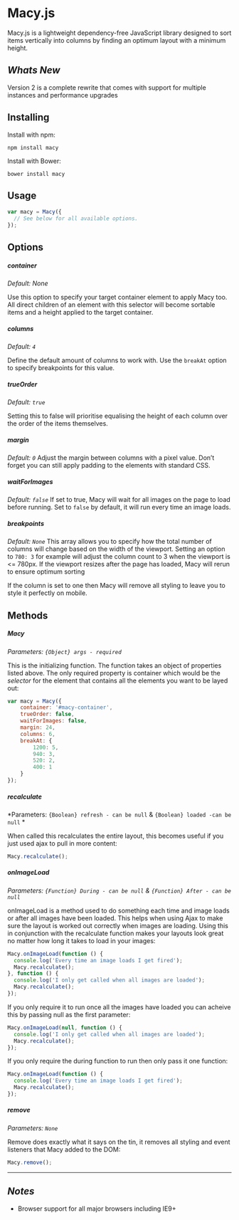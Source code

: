 # Macy.js
Macy.js is a lightweight dependency-free JavaScript library designed to sort items vertically into columns by finding an optimum layout with a minimum height.

## *Whats New*

Version 2 is a complete rewrite that comes with support for multiple instances and performance upgrades

## Installing
Install with npm:

```
npm install macy
```

Install with Bower:

```
bower install macy
```

## Usage
```javascript
var macy = Macy({
  // See below for all available options.
});
```

## Options

##### **container**
*Default: None*

Use this option to specify your target container element to apply Macy too. All direct children of an element with this selector will become sortable items and a height applied to the target container.

##### **columns**
*Default: `4`*

Define the default amount of columns to work with. Use the `breakAt` option to specify breakpoints for this value.

##### **trueOrder**
*Default: `true`*

Setting this to false will prioritise equalising the height of each column over the order of the items themselves.

##### **margin**

*Default: `0`*
Adjust the margin between columns with a pixel value. Don’t forget you can still apply padding to the elements with standard CSS.

##### **waitForImages**

*Default: `false`*
If set to true, Macy will wait for all images on the page to load before running. Set to `false` by default, it will run every time an image loads.

##### **breakpoints**

*Default: `None`*
This array allows you to specify how the total number of columns will change based on the width of the viewport. Setting an option to `780: 3` for example will adjust the column count to 3 when the viewport is <= 780px.
If the viewport resizes after the page has loaded, Macy will rerun to ensure optimum sorting

If the column is set to one then Macy will remove all styling to leave you to style it perfectly on mobile.


## Methods

##### **Macy**
*Parameters: `{Object} args - required`*

This is the initializing function. The function takes an object of properties listed above. The only required property is container which would be the *selector* for the element that contains all the elements you want to be layed out:

```javascript
var macy = Macy({
    container: '#macy-container',
    trueOrder: false,
    waitForImages: false,
    margin: 24,
    columns: 6,
    breakAt: {
        1200: 5,
        940: 3,
        520: 2,
        400: 1
    }
});
```

##### **recalculate**
*Parameters: `{Boolean} refresh - can be null` & `{Boolean} loaded -can be null` *

When called this recalculates the entire layout, this becomes useful if you just used ajax to pull in more content:

```javascript
Macy.recalculate();
```

##### **onImageLoad**

*Parameters: `{Function} During - can be null` & `{Function} After - can be null`*

onImageLoad is a method used to do something each time and image loads or after all images have been loaded. This helps when using Ajax to make sure the layout is worked out correctly when images are loading. Using this in conjunction with the recalculate function makes your layouts look great no matter how long it takes to load in your images:

```javascript
Macy.onImageLoad(function () {
  console.log('Every time an image loads I get fired');
  Macy.recalculate();
}, function () {
  console.log('I only get called when all images are loaded');
  Macy.recalculate();
});
```

If you only require it to run once all the images have loaded you can acheive this by passing null as the first parameter:

```javascript
Macy.onImageLoad(null, function () {
  console.log('I only get called when all images are loaded');
  Macy.recalculate();
});
```

If you only require the during function to run then only pass it one function:

```javascript
Macy.onImageLoad(function () {
  console.log('Every time an image loads I get fired');
  Macy.recalculate();
});
```

##### **remove**
*Parameters: `None`*

Remove does exactly what it says on the tin, it removes all styling and event listeners that Macy added to the DOM:

```javascript
Macy.remove();
```

---

## *Notes*
- Browser support for all major browsers including IE9+
